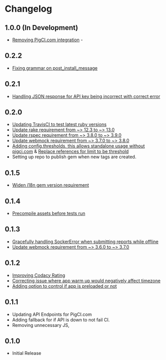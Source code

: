 # Changelog

## 1.0.0 (In Development)

* [Removing PigCI.com integration](https://github.com/PigCI/pig-ci-rails/pull/27) - 

## 0.2.2

* [Fixing grammar on post_install_message](https://github.com/PigCI/pig-ci-rails/pull/25)

## 0.2.1

* [Handling JSON response for API key being incorrect with correct error](https://github.com/PigCI/pig-ci-rails/pull/23)

## 0.2.0

* [Updating TravisCI to test latest ruby versions](https://github.com/PigCI/pig-ci-rails/pull/15)
* [Update rake requirement from ~> 12.3 to ~> 13.0](https://github.com/PigCI/pig-ci-rails/pull/14)
* [Update rspec requirement from ~> 3.8.0 to ~> 3.9.0](https://github.com/PigCI/pig-ci-rails/pull/16)
* [Update webmock requirement from ~> 3.7.0 to ~> 3.8.0](https://github.com/PigCI/pig-ci-rails/pull/17)
* [Adding config.thresholds, this allows standalone usage without pigci.com](https://github.com/PigCI/pig-ci-rails/pull/18) & [Replace references for limit to be threshold](https://github.com/PigCI/pig-ci-rails/pull/21)
* Setting up repo to publish gem when new tags are created.

## 0.1.5

* [Widen i18n gem version requirement](https://github.com/PigCI/pig-ci-rails/pull/12)

## 0.1.4

* [Precompile assets before tests run](https://github.com/PigCI/pig-ci-rails/pull/11)

## 0.1.3

* [Gracefully handling SockerError when submitting reports while offline](https://github.com/PigCI/pig-ci-rails/pull/7)
* [Update webmock requirement from ~> 3.6.0 to ~> 3.7.0](https://github.com/PigCI/pig-ci-rails/pull/6)

## 0.1.2

* [Improving Codacy Rating](https://github.com/PigCI/pig-ci-rails/pull/4)
* [Correcting issue where app warm up would negatively affect timezone](https://github.com/PigCI/pig-ci-rails/pull/5)
* [Adding option to control if app is preloaded or not](https://github.com/PigCI/pig-ci-rails/pull/3)

## 0.1.1

* Updating API Endpoints for PigCI.com
* Adding fallback for if API is down to not fail CI.
* Removing unnecessary JS,

## 0.1.0

* Initial Release
